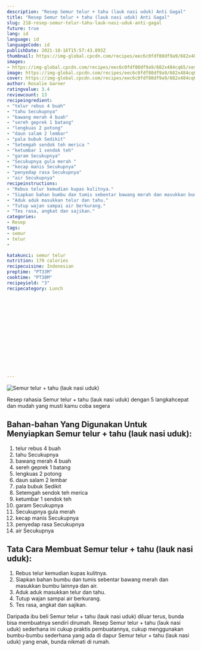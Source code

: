 ```yaml
---
description: "Resep Semur telur + tahu (lauk nasi uduk) Anti Gagal"
title: "Resep Semur telur + tahu (lauk nasi uduk) Anti Gagal"
slug: 218-resep-semur-telur-tahu-lauk-nasi-uduk-anti-gagal
future: true
lang: id
language: id
languageCode: id
publishDate: 2021-10-16T15:57:43.893Z 
thumbnail: https://img-global.cpcdn.com/recipes/eec6c0fdf80df9a9/682x484cq65/semur-telur-tahu-lauk-nasi-uduk-foto-resep-utama.webp
images:
- https://img-global.cpcdn.com/recipes/eec6c0fdf80df9a9/682x484cq65/semur-telur-tahu-lauk-nasi-uduk-foto-resep-utama.webp
image: https://img-global.cpcdn.com/recipes/eec6c0fdf80df9a9/682x484cq65/semur-telur-tahu-lauk-nasi-uduk-foto-resep-utama.webp
cover: https://img-global.cpcdn.com/recipes/eec6c0fdf80df9a9/682x484cq65/semur-telur-tahu-lauk-nasi-uduk-foto-resep-utama.webp
author: Rosalie Garner
ratingvalue: 3.4
reviewcount: 13
recipeingredient:
- "telur rebus 4 buah"
- "tahu Secukupnya"
- "bawang merah 4 buah"
- "sereh geprek 1 batang"
- "lengkuas 2 potong"
- "daun salam 2 lembar"
- "pala bubuk Sedikit"
- "Setemgah sendok teh merica "
- "ketumbar 1 sendok teh"
- "garam Secukupnya"
- "Secukupnya gula merah "
- "kecap manis Secukupnya"
- "penyedap rasa Secukupnya"
- "air Secukupnya"
recipeinstructions:
- "Rebus telur kemudian kupas kulitnya."
- "Siapkan bahan bumbu dan tumis sebentar bawang merah dan masukkan bumbu lainnya dan air."
- "Aduk aduk masukkan telur dan tahu."
- "Tutup wajan sampai air berkurang."
- "Tes rasa, angkat dan sajikan."
categories:
- Resep
tags:
- semur
- telur
- 

katakunci: semur telur  
nutrition: 179 calories
recipecuisine: Indonesian
preptime: "PT33M"
cooktime: "PT38M"
recipeyield: "3"
recipecategory: Lunch


     
    
    
    
    
    
    
    
    
    
    
      
    
---
```



![Semur telur + tahu (lauk nasi uduk)](https://img-global.cpcdn.com/recipes/eec6c0fdf80df9a9/682x484cq65/semur-telur-tahu-lauk-nasi-uduk-foto-resep-utama.webp)

Resep rahasia Semur telur + tahu (lauk nasi uduk)    dengan 5 langkahcepat dan mudah yang musti kamu coba segera

<!--inarticleads1-->

## Bahan-bahan Yang Digunakan Untuk Menyiapkan Semur telur + tahu (lauk nasi uduk):

1. telur rebus 4 buah
1. tahu Secukupnya
1. bawang merah 4 buah
1. sereh geprek 1 batang
1. lengkuas 2 potong
1. daun salam 2 lembar
1. pala bubuk Sedikit
1. Setemgah sendok teh merica 
1. ketumbar 1 sendok teh
1. garam Secukupnya
1. Secukupnya gula merah 
1. kecap manis Secukupnya
1. penyedap rasa Secukupnya
1. air Secukupnya



<!--inarticleads2-->

## Tata Cara Membuat Semur telur + tahu (lauk nasi uduk):

1. Rebus telur kemudian kupas kulitnya.
1. Siapkan bahan bumbu dan tumis sebentar bawang merah dan masukkan bumbu lainnya dan air.
1. Aduk aduk masukkan telur dan tahu.
1. Tutup wajan sampai air berkurang.
1. Tes rasa, angkat dan sajikan.




Daripada ibu beli  Semur telur + tahu (lauk nasi uduk)  diluar terus, bunda  bisa membuatnya sendiri dirumah. Resep  Semur telur + tahu (lauk nasi uduk)  sederhana ini cukup praktis pembuatannya, cukup menggunakan bumbu-bumbu sederhana yang ada di dapur  Semur telur + tahu (lauk nasi uduk)  yang enak, bunda nikmati di rumah.

